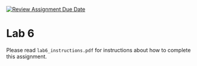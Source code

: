 [![Review Assignment Due Date](https://classroom.github.com/assets/deadline-readme-button-24ddc0f5d75046c5622901739e7c5dd533143b0c8e959d652212380cedb1ea36.svg)](https://classroom.github.com/a/SWtfg9BG)
# Lab 6

Please read `lab6_instructions.pdf` for instructions about how to complete this
assignment.